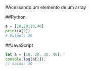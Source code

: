 #Acessando um elemento de um array

##Python

```python
a = [10,20,30,40]
print(a[2])
# Output: 30
```

##JavaScript

```javascript
let a = [10, 20, 30, 40];
console.log(a[2]);
// Saída: 30
```

<!-- <iframe
    width="640"
    height="480"
    src="https://www.youtube.com/embed/UmX4kyB2wfg"
    frameborder="0"
    allow="autoplay; encrypted-media"
    allowfullscreen
>
</iframe>

![logo](https://i.pinimg.com/originals/e4/34/2a/e4342a4e0e968344b75cf50cf1936c09.jpg)

a
![logo](http://localhost:3000/img/aaa.png) -->

<!-- b
![logo](/static/media/aaa.c52690fbe8a39bb420c7.png)
c
![logo](https://algoclassic2.vercel.app/img/aaa.png) -->
